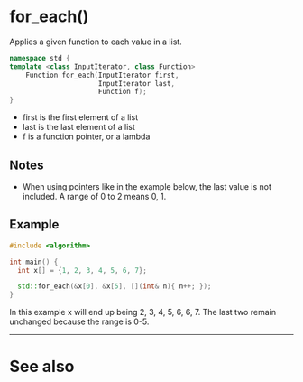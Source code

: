 # for_each()
Applies a given function to each value in a list.

```cpp
namespace std {
template <class InputIterator, class Function> 
    Function for_each(InputIterator first, 
                      InputIterator last, 
                      Function f);
}
```
- first is the first element of a list
- last is the last element of a list
- f is a function pointer, or a lambda

## Notes
- When using pointers like in the example below, the last value is not included. A range of 0 to 2 means 0, 1.
## Example
```cpp
#include <algorithm>

int main() {
  int x[] = {1, 2, 3, 4, 5, 6, 7};

  std::for_each(&x[0], &x[5], [](int& n){ n++; });
}
```
In this example x will end up being 2, 3, 4, 5, 6, 6, 7. The last two remain unchanged because the range is 0-5.

---


# See also
